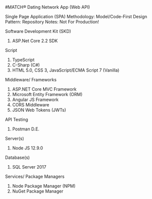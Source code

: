 #MATCH® Dating Network App (Web API)

Single Page Application (SPA)
Methodology: Model/Code-First
Design Pattern: Repository
Notes: Not For Production!


Software Development Kit (SKD)
1. ASP.Net Core 2.2 SDK

Script
1. TypeScript
2. C-Sharp (C#)
2. HTML 5.0, CSS 3, JavaScript/ECMA Script 7 (Vanilla)

Middleware/ Frameworks
1. ASP.NET Core MVC Framework
2. Microsoft Entity Framework (ORM)
3. Angular JS Framework
4. CORS Middleware
5. JSON Web Tokens (JWTs)

API Testing
1. Postman D.E.

Server(s)
1. Node JS 12.9.0

Database(s)
1. SQL Server 2017

Services/ Package Managers
1. Node Package Manager (NPM)
2. NuGet Package Manager